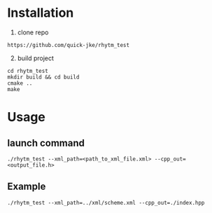 # Installation
1. clone repo
```
https://github.com/quick-jke/rhytm_test
```
2. build project
```
cd rhytm_test
mkdir build && cd build
cmake ..
make
```

# Usage
## launch command
```
./rhytm_test --xml_path=<path_to_xml_file.xml> --cpp_out=<output_file.h>
```
## Example
```
./rhytm_test --xml_path=../xml/scheme.xml --cpp_out=./index.hpp
```
